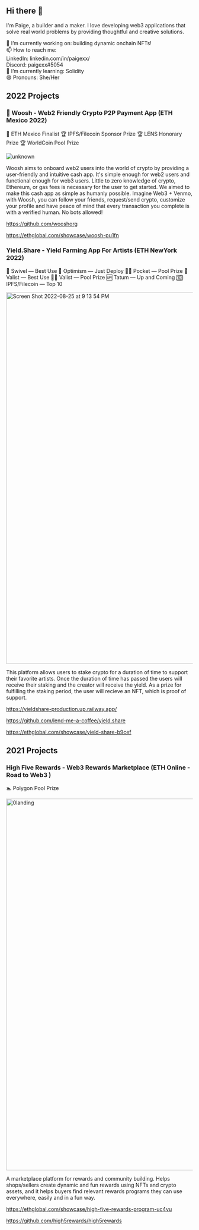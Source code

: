 ## Hi there 👋

I'm Paige, a builder and a maker. I love developing web3 applications that solve real world problems by providing thoughtful and creative solutions. 

🔭 I’m currently working on:  building dynamic onchain NFTs! <br />
📫 How to reach me: <br />
LinkedIn: linkedin.com/in/paigexx/<br />
Discord: paigexx#5054 <br />
🌱 I’m currently learning: Solidity <br />
😄 Pronouns: She/Her <br />


## 2022 Projects  

### 💨 Woosh - Web2 Friendly Crypto P2P Payment App (ETH Mexico 2022)
🥇 ETH Mexico Finalist 🏆 IPFS/Filecoin Sponsor Prize 🏆 LENS Honorary Prize 🏆 WorldCoin Pool Prize

![unknown](https://user-images.githubusercontent.com/76425112/186803721-8b763a11-bff0-40c1-a0dc-239f264e388b.png)

Woosh aims to onboard web2 users into the world of crypto by providing a user-friendly and intuitive cash app. It's simple enough for web2 users and functional enough for web3 users. Little to zero knowledge of crypto, Ethereum, or gas fees is necessary for the user to get started. We aimed to make this cash app as simple as humanly possible. Imagine Web3 + Venmo, with Woosh, you can follow your friends, request/send crypto, customize your profile and have peace of mind that every transaction you complete is with a verified human. No bots allowed!

https://github.com/wooshorg

https://ethglobal.com/showcase/woosh-pu1fn


### Yield.Share - Yield Farming App For Artists (ETH NewYork 2022)
🥇 Swivel — Best Use 🚀 Optimism — Just Deploy 🏊‍♂️ Pocket — Pool Prize 🥇 Valist — Best Use 🏊‍♂️ Valist — Pool Prize 🆙 Tatum — Up and Coming 🔟 IPFS/Filecoin — Top 10

<img width="1000" alt="Screen Shot 2022-08-25 at 9 13 54 PM" src="https://user-images.githubusercontent.com/76425112/186803409-1ece168e-1cf4-4cdb-9e4e-155cd6ea424e.png">

This platform allows users to stake crypto for a duration of time to support their favorite artists. Once the duration of time has passed the users will receive their staking and the creator will receive the yield. As a prize for fulfilling the staking period, the user will recieve an NFT, which is proof of support. 

https://yieldshare-production.up.railway.app/

https://github.com/lend-me-a-coffee/yield.share

https://ethglobal.com/showcase/yield-share-b9cef

## 2021 Projects 

### High Five Rewards - Web3 Rewards Marketplace (ETH Online - Road to Web3 )
🏊 Polygon Pool Prize

<img width="1000" alt="0landing" src="https://user-images.githubusercontent.com/76425112/186805488-f43a34e0-480b-4225-9272-c7fcdfc5be54.png">

A marketplace platform for rewards and community building. Helps shops/sellers create dynamic and fun rewards using NFTs and crypto assets, and it helps buyers find relevant rewards programs they can use everywhere, easily and in a fun way.

https://ethglobal.com/showcase/high-five-rewards-program-uc4vu

https://github.com/high5rewards/high5rewards

<!--
**paigexx/paigexx** is a ✨ _special_ ✨ repository because its `README.md` (this file) appears on your GitHub profile.

Here are some ideas to get you started:

- 🔭 I’m currently working on ...
- 🌱 I’m currently learning ...
- 👯 I’m looking to collaborate on ...
- 🤔 I’m looking for help with ...
- 💬 Ask me about ...
- 📫 How to reach me: ...
- 😄 Pronouns: ...
- ⚡ Fun fact: ...
-->
